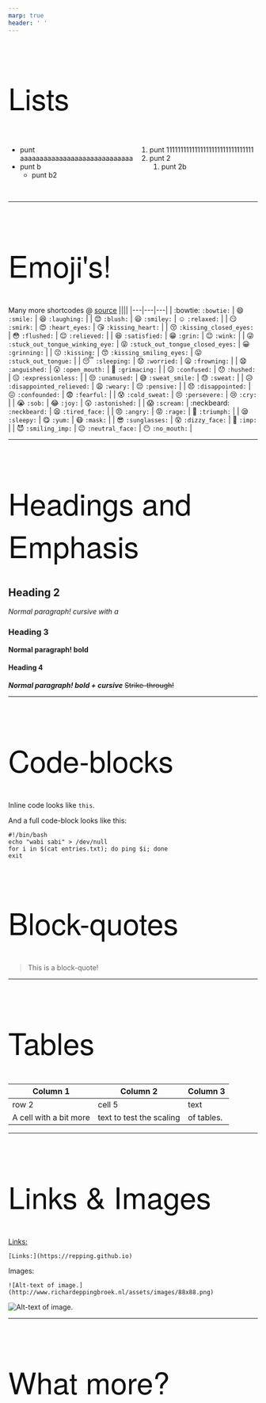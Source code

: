 ```yaml
---
marp: true
header: ' '
---
```

# Lists

<style>
/* @import "./template.css"; */

h1 {
  font-family: 'HelveticaNeue-Light', 'Helvetica Neue Light', 'Helvetica Neue', Helvetica, Arial, 'Lucida Grande', sans-serif;
  font-weight: 400;
  font-size: 60px;
  color: #0f0f0f;
}

header {
  background: url("./Bild_Black.png") no-repeat right 50px top 10px;
  background-size: 40%;
  /* background-color: #0f0f0f; */
  position: absolute;
  /* box-shadow: 10px 15px 40px; */
  left: 980px;
  right: 0px;
  height: 120px;
  width: 300px;
}

section {
  background: radial-gradient(circle, rgba(255,255,255,1) 0%, rgba(210,210,210,1) 100%);
}

.two-column {
  display: grid;
  grid-template-columns: 1fr 1fr;
  grid-gap: 10px;
  text-align: left;
}

</style>

<div class="two-column">
  <div>

- punt aaaaaaaaaaaaaaaaaaaaaaaaaaaaa
- punt b
  - punt b2  
  </div>
  <div>

1. punt 1111111111111111111111111111111
2. punt 2
   1. punt 2b
   
  </div>
</div>


  <br>

---
# Emoji's!
Many more shortcodes @ [source](https://gist.github.com/rxaviers/7360908)
||||
|---|---|---|
| :bowtie: `:bowtie:` | :smile: `:smile:` | :laughing: `:laughing:` |
| :blush: `:blush:` | :smiley: `:smiley:` | :relaxed: `:relaxed:` |
| :smirk: `:smirk:` | :heart_eyes: `:heart_eyes:` | :kissing_heart: `:kissing_heart:` |
| :kissing_closed_eyes: `:kissing_closed_eyes:` | :flushed: `:flushed:` | :relieved: `:relieved:` |
| :satisfied: `:satisfied:` | :grin: `:grin:` | :wink: `:wink:` |
| :stuck_out_tongue_winking_eye: `:stuck_out_tongue_winking_eye:` | :stuck_out_tongue_closed_eyes: `:stuck_out_tongue_closed_eyes:` | :grinning: `:grinning:` |
| :kissing: `:kissing:` | :kissing_smiling_eyes: `:kissing_smiling_eyes:` | :stuck_out_tongue: `:stuck_out_tongue:` |
| :sleeping: `:sleeping:` | :worried: `:worried:` | :frowning: `:frowning:` |
| :anguished: `:anguished:` | :open_mouth: `:open_mouth:` | :grimacing: `:grimacing:` |
| :confused: `:confused:` | :hushed: `:hushed:` | :expressionless: `:expressionless:` |
| :unamused: `:unamused:` | :sweat_smile: `:sweat_smile:` | :sweat: `:sweat:` |
| :disappointed_relieved: `:disappointed_relieved:` | :weary: `:weary:` | :pensive: `:pensive:` |
| :disappointed: `:disappointed:` | :confounded: `:confounded:` | :fearful: `:fearful:` |
| :cold_sweat: `:cold_sweat:` | :persevere: `:persevere:` | :cry: `:cry:` |
| :sob: `:sob:` | :joy: `:joy:` | :astonished: `:astonished:` |
| :scream: `:scream:` | :neckbeard: `:neckbeard:` | :tired_face: `:tired_face:` |
| :angry: `:angry:` | :rage: `:rage:` | :triumph: `:triumph:` |
| :sleepy: `:sleepy:` | :yum: `:yum:` | :mask: `:mask:` |
| :sunglasses: `:sunglasses:` | :dizzy_face: `:dizzy_face:` | :imp: `:imp:` |
| :smiling_imp: `:smiling_imp:` | :neutral_face: `:neutral_face:` | :no_mouth: `:no_mouth:` |

---
# Headings and Emphasis
## Heading 2
*Normal paragraph! cursive with a*
### Heading 3
**Normal paragraph! bold**
#### Heading 4
***Normal paragraph! bold + cursive***
~~Strike-through!~~

---
# Code-blocks
Inline code looks like `this`.

And a full code-block looks like this:
```
#!/bin/bash
echo "wabi sabi" > /dev/null
for i in $(cat entries.txt); do ping $i; done
exit
```

# Block-quotes

> This is a block-quote!


---
# Tables
|Column 1| Column 2|Column 3 |
|-|-|-|
| row 2 | cell 5 | text |
| A cell with a bit more | text to test the scaling| of tables. |

---
# Links & Images
[Links:](https://repping.github.io)
```
[Links:](https://repping.github.io)
```
Images:
```
![Alt-text of image.](http://www.richardeppingbroek.nl/assets/images/88x88.png)
```
![Alt-text of image.](http://www.richardeppingbroek.nl/assets/images/88x88.png)

---
# What more?

